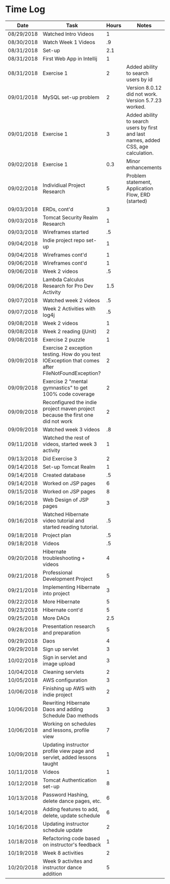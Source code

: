 # Time Log

| Date | Task | Hours | Notes|
|------|------|-------|------|
|08/29/2018|Watched Intro Videos|1|
|08/30/2018|Watch Week 1 Videos|.9|
|08/31/2018|Set-up|2.1
|08/31/2018|First Web App in Intellij|1|
|08/31/2018|Exercise 1|2|Added ability to search users by id|
|09/01/2018|MySQL set-up problem|2|Version 8.0.12 did not work. Version 5.7.23 worked.|
|09/01/2018|Exercise 1|3| Added ability to search users by first and last names, added CSS, age calculation.|
|09/02/2018|Exercise 1|0.3|Minor enhancements|
|09/02/2018|Individiual Project Research|5|Problem statement, Application Flow, ERD (started)|
|09/03/2018|ERDs, cont'd|3|
|09/03/2018|Tomcat Security Realm Research|1|
|09/03/2018|Wireframes started|.5|
|09/04/2018|Indie project repo set-up|1|
|09/04/2018|Wireframes cont'd|1|
|09/06/2018|Wireframes cont'd|1|
|09/06/2018|Week 2 videos|.5|
|09/06/2018|Lambda Calculus Research for Pro Dev Activity|1.5|
|09/07/2018|Watched week 2 videos|.5|
|09/07/2018|Week 2 Activities with log4j |.5|
|09/08/2018|Week 2 videos |1|
|09/08/2018|Week 2 reading (jUnit) |2|
|09/08/2018|Exercise 2 puzzle |1|
|09/09/2018|Exercise 2 exception testing. How do you test IOException that comes after FileNotFoundException?|2|
|09/09/2018|Exercise 2 "mental gymnastics" to get 100% code coverage|2|
|09/09/2018|Reconfigured the indie project maven project because the first one did not work|2|
|09/09/2018|Watched week 3 videos|.8|
|09/11/2018|Watched the rest of videos, started week 3 activity|1|
|09/13/2018|Did Exercise 3 |2|
|09/14/2018|Set-up Tomcat Realm |1|
|09/14/2018|Created database |.5|
|09/14/2018|Worked on JSP pages |6|
|09/15/2018|Worked on JSP pages |8|
|09/16/2018|Web Design of JSP pages |3|
|09/16/2018|Watched Hibernate video tutorial and started reading tutorial. |.5|
|09/18/2018|Project plan |.5|
|09/18/2018|Videos |.5|
|09/20/2018|Hibernate troubleshooting + videos |4|
|09/21/2018|Professional Development Project |5|
|09/21/2018|Implementing Hibernate into project |3|
|09/22/2018|More Hibernate |5|
|09/23/2018|Hibernate cont'd |5|
|09/25/2018|More DAOs |2.5|
|09/28/2018|Presentation research and preparation |5|
|09/29/2018|Daos |4|
|09/29/2018|Sign up servlet |3|
|10/02/2018|Sign in servlet and image upload |3|
|10/04/2018|Cleaning servlets |2|
|10/05/2018|AWS configuration |3|
|10/06/2018|Finishing up AWS with indie project |2|
|10/06/2018|Rewriting Hibernate Daos and adding Schedule Dao methods |3|
|10/06/2018|Working on schedules and lessons, profile view |7|
|10/09/2018|Updating instructor profile view page and servlet, added lessons taught |1|
|10/11/2018|Videos|1|
|10/12/2018|Tomcat Authentication set-up |8|
|10/13/2018|Password Hashing, delete dance pages, etc. |6|
|10/14/2018|Adding features to add, delete, update schedule |6|
|10/16/2018|Updating instructor schedule update |2|
|10/18/2018|Refactoring code based on instructor's feedback |1|
|10/19/2018|Week 8 activities |2|
|10/20/2018|Week 9 activites and instructor dance addition |5|